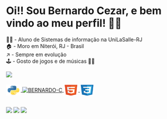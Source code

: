 # Oi!! Sou Bernardo Cezar, e bem vindo ao meu perfil! 🙂😉

👨‍💻 - Aluno de Sistemas de informação na UniLaSalle-RJ <br>
🏠 - Moro em Niterói, RJ - Brasil <br>
↗️ - Sempre em evolução <br>
🕹️ - Gosto de jogos e de músicas 🤘🏻

 <div>
  <a href="https://github.com/bercezar">
  <img height="150em" src="https://github-readme-stats.vercel.app/api/top-langs/?username=bercezar&layout=compact"/>
</div>


<div style="display: inline_block"><br>
  <img align="center" alt="BERNARDO-Python" height="30" width="40" src="https://raw.githubusercontent.com/devicons/devicon/master/icons/python/python-original.svg">
  <img align="center" alt="BERNARDO-C" height="30" width="40" src="https://cdn.jsdelivr.net/gh/devicons/devicon/icons/c/c-original.svg" />        
  <img align="center" alt="BERNARDO-HTML" height="30" width="40" src="https://raw.githubusercontent.com/devicons/devicon/master/icons/html5/html5-original.svg">
  <img align="center" alt="BERNARDO-CSS" height="30" width="40" src="https://raw.githubusercontent.com/devicons/devicon/master/icons/css3/css3-original.svg">
</div><br>


<a href ="mailto:b.cezar1812@gmail.com"><img src="https://img.shields.io/badge/Gmail-D14836?style=for-the-badge&logo=gmail&logoColor=white" target="_blank"></a>
<a href="https://www.linkedin.com/in/bernardo-cezar-1a56a4293/" target="_blank"><img src="https://img.shields.io/badge/-LinkedIn-%230077B5?style=for-the-badge&logo=linkedin&logoColor=white" target="_blank"></a> 
<a href="https://instagram.com/ber_cezar" target="_blank"><img src="https://img.shields.io/badge/-Instagram-%23E4405F?style=for-the-badge&logo=instagram&logoColor=white" target="_blank"></a>

